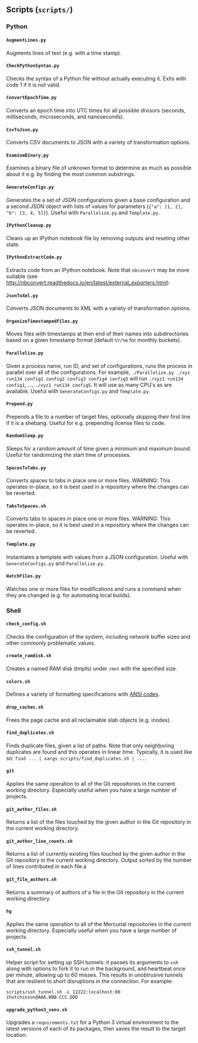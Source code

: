 
## Scripts (`scripts/`)

### Python

#### `AugmentLines.py`
Augments lines of text (e.g. with a time stamp).

#### `CheckPythonSyntax.py`
Checks the syntax of a Python file without actually executing it. Exits with
code 1 if it is not valid.

#### `ConvertEpochTime.py`
Converts an epoch time into UTC times for all possible divisors (seconds,
milliseconds, microseconds, and nanoseconds).

#### `CsvToJson.py`
Converts CSV documents to JSON with a variety of transformation options.

#### `ExamineBinary.py`
Examines a binary file of unknown format to determine as much as possible
about it e.g. by finding the most common substrings.

#### `GenerateConfigs.py`
Generates the a set of JSON configurations given a base configuration and a
second JSON object with lists of values for parameters
(`{"a": [1, 2], "b": [3, 4, 5]}`). Useful with `Parallelize.py` and
`Template.py`.

#### `IPythonCleanup.py`
Cleans up an IPython notebook file by removing outputs and reseting other state.

#### `IPythonExtractCode.py`
Extracts code from an IPython notebook. Note that `nbconvert` may be more
suitable (see http://nbconvert.readthedocs.io/en/latest/external_exporters.html).

#### `JsonToXml.py`
Converts JSON documents to XML with a variety of transformation options.

#### `OrganizeTimestampedFiles.py`
Moves files with timestamps at then end of their names into subdirectories
based on a given timestamp format (default `%Y/%m` for monthly buckets).

#### `Parallelize.py`
Given a process name, run ID, and set of configurations, runs the process in
parallel over all of the configurations. For example,
`./Parallelize.py ./xyz run134 config1 config2 config3 config4 config5` will run
`./xyz1 run134 config1`, ..., `./xyz1 run134 config5`.
It will use as many CPU's as are available. Useful with `GenerateConfigs.py` and
`Template.py`.

#### `Prepend.py`
Prepends a file to a number of target files, optionally skipping their first
line if it is a shebang. Useful for e.g. prepending license files to code.

#### `RandomSleep.py`
Sleeps for a random amount of time given a minimum and maximum bound. Useful for
randomizing the start time of processes.

#### `SpacesToTabs.py`
Converts spaces to tabs in place one or more files. WARNING: This operates
in-place, so it is best used in a repository where the changes can be reverted.

#### `TabsToSpaces.sh`
Converts tabs to spaces in place one or more files. WARNING: This operates
in-place, so it is best used in a repository where the changes can be reverted.

#### `Template.py`
Instantiates a template with values from a JSON configuration. Useful with
`GenerateConfigs.py` and `Parallelize.py`.

#### `WatchFiles.py`
Watches one or more files for modifications and runs a command when they are
changed (e.g. for automating local builds).

### Shell

#### `check_config.sh`
Checks the configuration of the system, including network buffer sizes and other
commonly problematic values.

#### `create_ramdisk.sh`
Creates a named RAM disk (tmpfs) under `/mnt` with the specified size.

#### `colors.sh`
Defines a variety of formatting specifications with
[ANSI codes](https://en.wikipedia.org/wiki/ANSI_escape_code).

#### `drop_caches.sh`
Frees the page cache and all reclaimable slab objects (e.g. inodes).

#### `find_duplicates.sh`
Finds duplicate files, given a list of paths. Note that only neighboring
duplicates are found and this operates in linear time. Typically, it is used
like so: `find ... | xargs scripts/find_duplicates.sh | ...`.

#### `git`
Applies the same operation to all of the Git repositories in the current working
directory. Especially useful when you have a large number of projects.

#### `git_author_files.sh`
Returns a list of the files touched by the given author in the Git repository in
the current working directory.

#### `git_author_line_counts.sh`
Returns a list of currently existing files touched by the given author in the
Git repository in the current working directory. Output sorted by the number of
lines contributed in each file.a

#### `git_file_authors.sh`
Returns a summary of authors of a file in the Git repository in the current
working directory.

#### `hg`
Applies the same operation to all of the Mercurial repositories in the current
working directory. Especially useful when you have a large number of projects.

#### `ssh_tunnel.sh`
Helper script for setting up SSH tunnels: it passes its arguments to `ssh`
along with options to fork it to run in the background, and heartbeat once per
minute, allowing up to 60 misses. This results in unobtrusive tunnels that are
resilient to short disruptions in the connection. For example:

	scripts/ssh_tunnel.sh -L 12222:localhost:80 ihutchinson@AAA.BBB.CCC.DDD

#### `upgrade_python3_venv.sh`
Upgrades a `requirements.txt` for a Python 3 virtual environment to the latest
versions of each of its packages, then saves the result to the target location.
